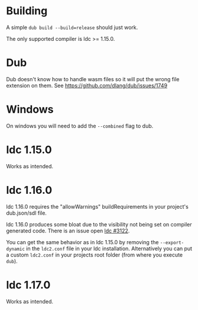 # Building

A simple `dub build --build=release` should just work.

The only supported compiler is ldc >= 1.15.0.

# Dub 

Dub doesn't know how to handle wasm files so it will put the wrong file extension on them. See https://github.com/dlang/dub/issues/1749

# Windows

On windows you will need to add the `--combined` flag to dub.

# ldc 1.15.0

Works as intended.

# ldc 1.16.0

ldc 1.16.0 requires the "allowWarnings" buildRequirements in your project's dub.json/sdl file.

ldc 1.16.0 produces some bloat due to the visibility not being set on compiler generated code. There is an issue open [ldc #3122](https://github.com/ldc-developers/ldc/issues/3122).

You can get the same behavior as in ldc 1.15.0 by removing the `--export-dynamic` in the `ldc2.conf` file in your ldc installation. Alternatively you can put a custom `ldc2.conf` in your projects root folder (from where you execute `dub`).

# ldc 1.17.0

Works as intended.
